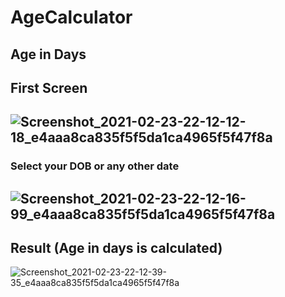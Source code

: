 # AgeCalculator
Age in Days
---
## First Screen
![Screenshot_2021-02-23-22-12-12-18_e4aaa8ca835f5f5da1ca4965f5f47f8a](https://user-images.githubusercontent.com/52866767/108879970-cc667180-7627-11eb-8eab-5c5510181251.jpg)
---
### Select your DOB or any other date
![Screenshot_2021-02-23-22-12-16-99_e4aaa8ca835f5f5da1ca4965f5f47f8a](https://user-images.githubusercontent.com/52866767/108879982-d1c3bc00-7627-11eb-955d-daf694a38c49.jpg)
---
## Result (Age in days is calculated)
![Screenshot_2021-02-23-22-12-39-35_e4aaa8ca835f5f5da1ca4965f5f47f8a](https://user-images.githubusercontent.com/52866767/108880001-d6887000-7627-11eb-93ea-14284c7114e6.jpg)

